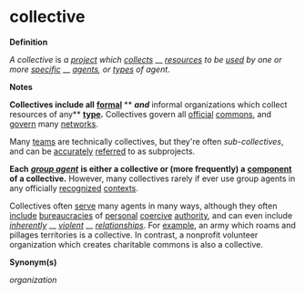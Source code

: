 # collective

**Definition**

_A collective_ is _a_ [_project_](https://github.com/gcassel/Modular-Organization-Terminology/blob/master/terms/project.md) _which_ [_collects_](https://github.com/gcassel/Modular-Organization-Terminology/blob/master/terms/collect.md) __ [_resources_](https://github.com/gcassel/Modular-Organization-Terminology/blob/master/terms/resource.md) _to be_ [_used_](https://github.com/gcassel/Modular-Organization-Terminology/blob/master/terms/use.md) _by one or more_ [_specific_](https://github.com/gcassel/Modular-Organization-Terminology/blob/master/terms/specific.md) __ [_agents_](https://github.com/gcassel/Modular-Organization-Terminology/blob/master/terms/agent.md)_, or_ [_types_](https://github.com/gcassel/Modular-Organization-Terminology/blob/master/terms/type.md) _of agent_.

**Notes**

**Collectives include all** [**formal**](https://github.com/gcassel/Modular-Organization-Terminology/blob/master/terms/form.md) ** **_**and**_** informal organizations which collect resources of any** [**type**](type.md)**.**  Collectives govern all [official](https://github.com/gcassel/Modular-Organization-Terminology/blob/master/terms/official.md) [commons](https://github.com/gcassel/Modular-Organization-Terminology/blob/master/terms/common.md), and [govern](https://github.com/gcassel/Modular-Organization-Terminology/blob/master/terms/govern.md) many [networks](https://github.com/gcassel/Modular-Organization-Terminology/blob/master/terms/network.md).   &#x20;

Many [teams](https://github.com/gcassel/Modular-Organization-Terminology/blob/master/terms/team.md) are technically collectives, but they're often _sub-collectives_, and can be [accurately](https://github.com/gcassel/Modular-Organization-Terminology/blob/master/terms/accuracy.md) [referred](https://github.com/gcassel/Modular-Organization-Terminology/blob/master/terms/refer.md) to as subprojects.

**Each** [_**group agent**_](https://github.com/gcassel/Modular-Organization-Terminology/blob/master/terms/group-agent.md) **is either a collective or (more frequently) a** [**component**](https://github.com/gcassel/Modular-Organization-Terminology/blob/master/terms/component.md) **of a collective.**  However, many collectives rarely if ever use group agents in any officially [recognized](https://github.com/gcassel/Modular-Organization-Terminology/blob/master/terms/recognize.md) [contexts](https://github.com/gcassel/Modular-Organization-Terminology/blob/master/terms/context.md).

Collectives often [serve](https://github.com/gcassel/Modular-Organization-Terminology/blob/master/terms/serve.md) many agents in many ways, although they often [include](https://github.com/gcassel/Modular-Organization-Terminology/blob/master/terms/include.md) [bureaucracies](https://github.com/gcassel/Modular-Organization-Terminology/blob/master/terms/bureaucracy.md) of [personal](https://github.com/gcassel/Modular-Organization-Terminology/blob/master/terms/personal.md) [coercive](https://github.com/gcassel/Modular-Organization-Terminology/blob/master/terms/coerce.md) [authority](https://github.com/gcassel/Modular-Organization-Terminology/blob/master/terms/authority.md), and can even include [_inherently_](https://github.com/gcassel/Modular-Organization-Terminology/blob/master/terms/inhere.md) __ [_violent_](https://github.com/gcassel/Modular-Organization-Terminology/blob/master/terms/violent.md) __ [_relationships_](https://github.com/gcassel/Modular-Organization-Terminology/blob/master/terms/relate.md).  For [example](https://github.com/gcassel/Modular-Organization-Terminology/blob/master/terms/example.md), an army which roams and pillages territories is a collective.  In contrast, a nonprofit volunteer organization which creates charitable commons is also a collective.

**Synonym(s)**

_organization_ &#x20;
